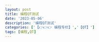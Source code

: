 ```yaml
---
layout: post
title: 编程QT测试
date: '2023-05-06'
description: '编程QT测试'
categories: ['【👉👉👉 编程专栏】','【QT】']
tags: [编程,QT]
---
```

